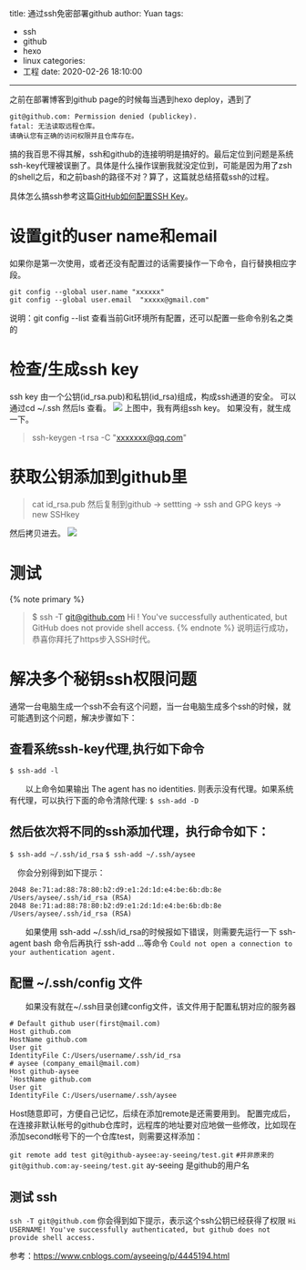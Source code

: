 title: 通过ssh免密部署github
author: Yuan
tags:
  - ssh
  - github
  - hexo
  - linux
categories:
  - 工程
date: 2020-02-26 18:10:00
---
之前在部署博客到github page的时候每当遇到hexo deploy，遇到了
```
git@github.com: Permission denied (publickey).
fatal: 无法读取远程仓库。
请确认您有正确的访问权限并且仓库存在。
```
搞的我百思不得其解，ssh和github的连接明明是搞好的。最后定位到问题是系统ssh-key代理被误删了。具体是什么操作误删我就没定位到，可能是因为用了zsh的shell之后，和之前bash的路径不对？算了，这篇就总结搭载ssh的过程。

具体怎么搞ssh参考这篇[GitHub如何配置SSH Key](https://blog.csdn.net/u013778905/article/details/83501204)。



# 设置git的user name和email
如果你是第一次使用，或者还没有配置过的话需要操作一下命令，自行替换相应字段。
```
git config --global user.name "xxxxxx"
git config --global user.email  "xxxxx@gmail.com"
```
说明：git config --list 查看当前Git环境所有配置，还可以配置一些命令别名之类的

# 检查/生成ssh key

ssh key 由一个公钥(id_rsa.pub)和私钥(id_rsa)组成，构成ssh通道的安全。
可以通过cd ~/.ssh   然后ls  查看。
![](https://liyuanimage.oss-cn-beijing.aliyuncs.com/img/20200226175214.png)
上图中，我有两组ssh key。
如果没有，就生成一下。
> ssh-keygen -t rsa -C "xxxxxxx@qq.com"


# 获取公钥添加到github里

> cat id_rsa.pub
然后复制到github -> settting -> ssh and GPG keys -> new SSHkey

然后拷贝进去。
![](https://liyuanimage.oss-cn-beijing.aliyuncs.com/img/20200226175610.png)

# 测试
{% note primary %}  
> $ ssh -T git@github.com 
> Hi ! You've successfully authenticated, but GitHub does not provide shell access.
{% endnote %}
说明运行成功，恭喜你拜托了https步入SSH时代。


# 解决多个秘钥ssh权限问题

通常一台电脑生成一个ssh不会有这个问题，当一台电脑生成多个ssh的时候，就可能遇到这个问题，解决步骤如下：
## 查看系统ssh-key代理,执行如下命令
`$ ssh-add -l`

　　以上命令如果输出 The agent has no identities. 则表示没有代理。如果系统有代理，可以执行下面的命令清除代理:
`$ ssh-add -D`

## 然后依次将不同的ssh添加代理，执行命令如下：
`$ ssh-add ~/.ssh/id_rsa`
`$ ssh-add ~/.ssh/aysee`

　你会分别得到如下提示：
```
2048 8e:71:ad:88:78:80:b2:d9:e1:2d:1d:e4:be:6b:db:8e /Users/aysee/.ssh/id_rsa (RSA)
2048 8e:71:ad:88:78:80:b2:d9:e1:2d:1d:e4:be:6b:db:8e /Users/aysee/.ssh/id_rsa (RSA)
```
　　如果使用 ssh-add ~/.ssh/id_rsa的时候报如下错误，则需要先运行一下 ssh-agent bash 命令后再执行 ssh-add ...等命令
`Could not open a connection to your authentication agent.`

## 配置 ~/.ssh/config 文件

　　如果没有就在~/.ssh目录创建config文件，该文件用于配置私钥对应的服务器
```
# Default github user(first@mail.com)
Host github.com
HostName github.com
User git
IdentityFile C:/Users/username/.ssh/id_rsa
# aysee (company_email@mail.com)
Host github-aysee
`HostName github.com
User git
IdentityFile C:/Users/username/.ssh/aysee
```
Host随意即可，方便自己记忆，后续在添加remote是还需要用到。 配置完成后，在连接非默认帐号的github仓库时，远程库的地址要对应地做一些修改，比如现在添加second帐号下的一个仓库test，则需要这样添加：

`git remote add test git@github-aysee:ay-seeing/test.git`
`#并非原来的git@github.com:ay-seeing/test.git`
ay-seeing 是github的用户名

## 测试 ssh
`ssh -T git@github.com`
你会得到如下提示，表示这个ssh公钥已经获得了权限
`Hi USERNAME! You've successfully authenticated, but github does not provide shell access.`



参考：https://www.cnblogs.com/ayseeing/p/4445194.html